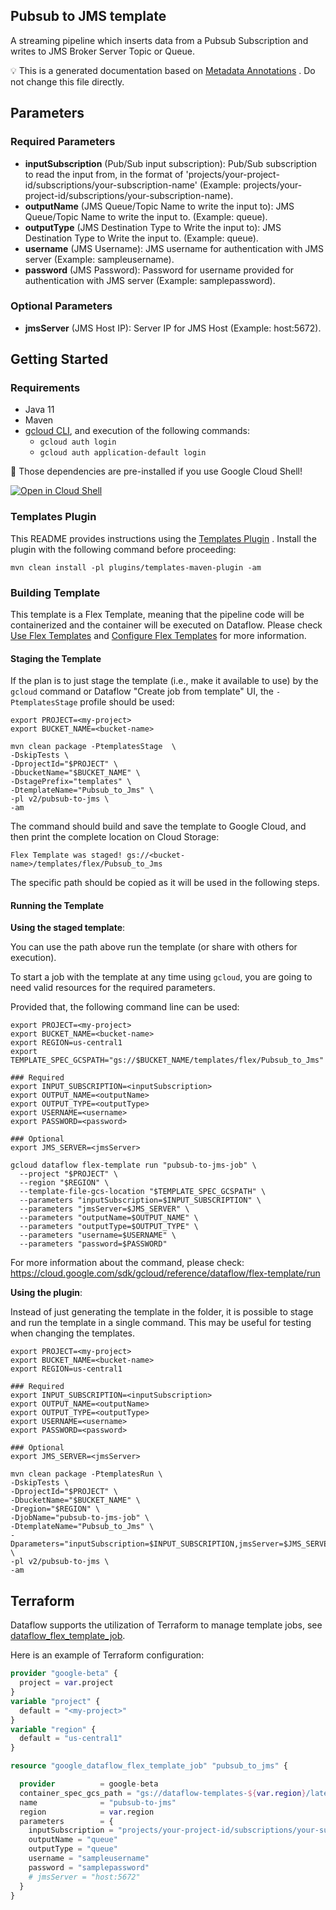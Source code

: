 
Pubsub to JMS template
---
A streaming pipeline which inserts data from a Pubsub Subscription and writes to
JMS Broker Server Topic or Queue.



:bulb: This is a generated documentation based
on [Metadata Annotations](https://github.com/GoogleCloudPlatform/DataflowTemplates#metadata-annotations)
. Do not change this file directly.

## Parameters

### Required Parameters

* **inputSubscription** (Pub/Sub input subscription): Pub/Sub subscription to read the input from, in the format of 'projects/your-project-id/subscriptions/your-subscription-name' (Example: projects/your-project-id/subscriptions/your-subscription-name).
* **outputName** (JMS Queue/Topic Name to write the input to): JMS Queue/Topic Name to write the input to. (Example: queue).
* **outputType** (JMS Destination Type to Write the input to): JMS Destination Type to Write the input to. (Example: queue).
* **username** (JMS Username): JMS username for authentication with JMS server (Example: sampleusername).
* **password** (JMS Password): Password for username provided for authentication with JMS server (Example: samplepassword).

### Optional Parameters

* **jmsServer** (JMS Host IP): Server IP for JMS Host (Example: host:5672).



## Getting Started

### Requirements

* Java 11
* Maven
* [gcloud CLI](https://cloud.google.com/sdk/gcloud), and execution of the
  following commands:
  * `gcloud auth login`
  * `gcloud auth application-default login`

:star2: Those dependencies are pre-installed if you use Google Cloud Shell!



[![Open in Cloud Shell](http://gstatic.com/cloudssh/images/open-btn.svg)](https://console.cloud.google.com/cloudshell/editor?cloudshell_git_repo=https%3A%2F%2Fgithub.com%2FGoogleCloudPlatform%2FDataflowTemplates.git&cloudshell_open_in_editor=v2/pubsub-to-jms/src/main/java/com/google/cloud/teleport/v2/templates/PubsubToJms.java)

### Templates Plugin

This README provides instructions using
the [Templates Plugin](https://github.com/GoogleCloudPlatform/DataflowTemplates#templates-plugin)
. Install the plugin with the following command before proceeding:

```shell
mvn clean install -pl plugins/templates-maven-plugin -am
```

### Building Template

This template is a Flex Template, meaning that the pipeline code will be
containerized and the container will be executed on Dataflow. Please
check [Use Flex Templates](https://cloud.google.com/dataflow/docs/guides/templates/using-flex-templates)
and [Configure Flex Templates](https://cloud.google.com/dataflow/docs/guides/templates/configuring-flex-templates)
for more information.

#### Staging the Template

If the plan is to just stage the template (i.e., make it available to use) by
the `gcloud` command or Dataflow "Create job from template" UI,
the `-PtemplatesStage` profile should be used:

```shell
export PROJECT=<my-project>
export BUCKET_NAME=<bucket-name>

mvn clean package -PtemplatesStage  \
-DskipTests \
-DprojectId="$PROJECT" \
-DbucketName="$BUCKET_NAME" \
-DstagePrefix="templates" \
-DtemplateName="Pubsub_to_Jms" \
-pl v2/pubsub-to-jms \
-am
```


The command should build and save the template to Google Cloud, and then print
the complete location on Cloud Storage:

```
Flex Template was staged! gs://<bucket-name>/templates/flex/Pubsub_to_Jms
```

The specific path should be copied as it will be used in the following steps.

#### Running the Template

**Using the staged template**:

You can use the path above run the template (or share with others for execution).

To start a job with the template at any time using `gcloud`, you are going to
need valid resources for the required parameters.

Provided that, the following command line can be used:

```shell
export PROJECT=<my-project>
export BUCKET_NAME=<bucket-name>
export REGION=us-central1
export TEMPLATE_SPEC_GCSPATH="gs://$BUCKET_NAME/templates/flex/Pubsub_to_Jms"

### Required
export INPUT_SUBSCRIPTION=<inputSubscription>
export OUTPUT_NAME=<outputName>
export OUTPUT_TYPE=<outputType>
export USERNAME=<username>
export PASSWORD=<password>

### Optional
export JMS_SERVER=<jmsServer>

gcloud dataflow flex-template run "pubsub-to-jms-job" \
  --project "$PROJECT" \
  --region "$REGION" \
  --template-file-gcs-location "$TEMPLATE_SPEC_GCSPATH" \
  --parameters "inputSubscription=$INPUT_SUBSCRIPTION" \
  --parameters "jmsServer=$JMS_SERVER" \
  --parameters "outputName=$OUTPUT_NAME" \
  --parameters "outputType=$OUTPUT_TYPE" \
  --parameters "username=$USERNAME" \
  --parameters "password=$PASSWORD"
```

For more information about the command, please check:
https://cloud.google.com/sdk/gcloud/reference/dataflow/flex-template/run


**Using the plugin**:

Instead of just generating the template in the folder, it is possible to stage
and run the template in a single command. This may be useful for testing when
changing the templates.

```shell
export PROJECT=<my-project>
export BUCKET_NAME=<bucket-name>
export REGION=us-central1

### Required
export INPUT_SUBSCRIPTION=<inputSubscription>
export OUTPUT_NAME=<outputName>
export OUTPUT_TYPE=<outputType>
export USERNAME=<username>
export PASSWORD=<password>

### Optional
export JMS_SERVER=<jmsServer>

mvn clean package -PtemplatesRun \
-DskipTests \
-DprojectId="$PROJECT" \
-DbucketName="$BUCKET_NAME" \
-Dregion="$REGION" \
-DjobName="pubsub-to-jms-job" \
-DtemplateName="Pubsub_to_Jms" \
-Dparameters="inputSubscription=$INPUT_SUBSCRIPTION,jmsServer=$JMS_SERVER,outputName=$OUTPUT_NAME,outputType=$OUTPUT_TYPE,username=$USERNAME,password=$PASSWORD" \
-pl v2/pubsub-to-jms \
-am
```

## Terraform

Dataflow supports the utilization of Terraform to manage template jobs,
see [dataflow_flex_template_job](https://registry.terraform.io/providers/hashicorp/google/latest/docs/resources/dataflow_flex_template_job).

Here is an example of Terraform configuration:


```terraform
provider "google-beta" {
  project = var.project
}
variable "project" {
  default = "<my-project>"
}
variable "region" {
  default = "us-central1"
}

resource "google_dataflow_flex_template_job" "pubsub_to_jms" {

  provider          = google-beta
  container_spec_gcs_path = "gs://dataflow-templates-${var.region}/latest/flex/Pubsub_to_Jms"
  name              = "pubsub-to-jms"
  region            = var.region
  parameters        = {
    inputSubscription = "projects/your-project-id/subscriptions/your-subscription-name"
    outputName = "queue"
    outputType = "queue"
    username = "sampleusername"
    password = "samplepassword"
    # jmsServer = "host:5672"
  }
}
```

